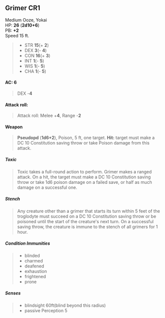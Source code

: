 ## Grimer CR1
Medium Ooze, Yokai  
HP: **26**  (**2d10+6**)  
PB: **+2**  
Speed 15 ft.  
>* STR **15**(+ **2**)
>* DEX **3**(- **4**)
>* CON **16**(+ **3**)
>* INT **1**(- **5**)
>* WIS **1**(- **5**) 
>* CHA **1**(- **5**)
  
#### AC: 6

>DEX -**4**

#### Attack roll:
 
>Attack roll: Melee +**4**, Range -**2**

#### Weapon
 
>**Pseudopd** (**1d6+2**), Poison, 5 ft, one target. **Hit:** target must make a DC 10 Constitution saving throw or take Poison damage from this attack.

##### Toxic

>Toxic takes a full-round action to perform. Grimer makes a ranged attack. On a hit, the target must make a DC 10 Constitution saving throw or take 1d6 poison damage on a failed save, or half as much damage on a successful one.

##### Stench

>Any creature other than a grimer that starts its turn within 5 feet of the troglodyte must succeed on a DC 10 Constitution saving throw or be poisoned until the start of the creature's next turn. On a successful saving throw, the creature is immune to the stench of all grimers for 1 hour.

##### Condition Immunities

>* blinded
>* charmed
>* deafened
>* exhaustion
>* frightened
>* prone

##### Senses

>* blindsight 60ft(blind beyond this radius)
>* passive Perception 5
